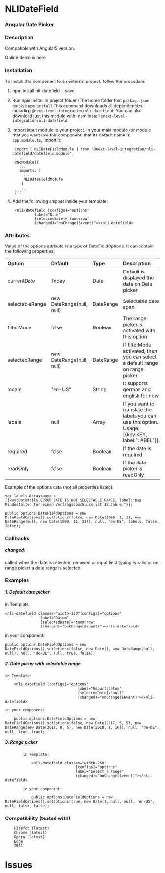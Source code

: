 
# NLIDateField

### Angular Date Picker

### Description

Compatible with Angular5 version.

Online demo is here


### Installation
To install this component to an external project, follow the procedure:

1. npm install nli-datefield --save

2. Run npm install in project folder (The home folder that `package.json` exists): `npm install` This command downloads all dependencies including `@next-level-integration/nli-datefield`. You can also download just this module with: npm install `@next-level-integration/nli-datefield`

5. Import input module to your project. In your main module (or module that you want use this component) that its default name is `app.module.ts`, import it:

		import { NLIDateFieldModule } from '@next-level-integration/nli-datefield/datefield.module';
		...
		@NgModule({
		  ...
		  imports: [
		    ...
		    NLIDateFieldModule
		   ]
		   ...
		});

4. Add the following snippet inside your template:

		<nli-datefield [configs]="options"
				 label="Date"
				 [selectedDate]="tomorrow"
				 (changed)="onChange($event)"></nli-datefield>


### Attributes

Value of the options attribute is a type of DateFieldOptions. It can contain the following properties.


| Option        | Default       | Type  | Description |
| :------------- |:-------------| :-----| :-----------|
| currentDate   | 	Today	 			| Date  | Default is displayed the date on Date picker |
| selectableRange | new DateRange(null, null)      |   DateRange | Selectable date span |
| filterMode | false      |    Boolean | The range picker is activated with this option |
| selectedRange | new DateRange(null, null) |  DateRange | If filterMode activated, then you can select a default range on range picker.  |
| locale | "en-US" |    String | It supports german and english for now |
| labels | null      |    Array | If you want to translate the labels you can use this option. Usage: 	[{key:KEY, label:"LABEL"}]. |
| required | false      |    Boolean | If the date is required |
| readOnly | false      |    Boolean | If the date picker is readOnly |


Example of the options data (not all properties listed):

	var labels:Array<any> = [{key:DateUtils.ERROR_DATE_IS_NOT_SELECTABLE_RANGE, label:"Das Mindestalter für einen Vertragsabschluss ist 18 Jahre."}];

	public options:DateFieldOptions = new DateFieldOptions().setOptions(false, new Date(2000, 1, 1), new DateRange(null, new Date(1999, 11, 31)), null, "de-DE", labels, false, false);

### Callbacks

##### changed:
called when the date is selected, removed or input field typing is valid or on range picker a date range is selected.

### Examples
##### 1. Default date picker

in Template:

	<nli-datefield classes="width-120"[configs]="options"
					label="Datum"
					[selectedDate]="tomorrow"
					(changed)="onChange($event)"></nli-datefield>

in your component:

	public options:DateFieldOptions = new DateFieldOptions().setOptions(false, new Date(), new DateRange(null, null), null, "de-DE", null, true, false);


##### 2. Date picker with selectable range

	in Template:

		<nli-datefield [configs]="options"
									 label="Geburtsdatum"
									 [selectedDate]="null"
									 (changed)="onChange($event)"></nli-datefield>

	in your component:

		public options:DateFieldOptions = new DateFieldOptions().setOptions(false, new Date(2017, 5, 5), new DateRange(new Date(2018, 8, 6), new Date(2018, 8, 16)), null, "de-DE", null, true, true);


##### 3. Range picker

			in Template:

				<nli-datefield classes="width-250"  
									[configs]="options"
									label="Select a range"
									(changed)="onChange($event)"></nli-datefield>

			in your component:

				public options:DateFieldOptions = new DateFieldOptions().setOptions(true, new Date(), null, null, "en-US", null, false, false);


### Compatibility (tested with)

		Firefox (latest)
		Chrome (latest)
		Opera (latest)
		Edge
		IE11



# Issues

